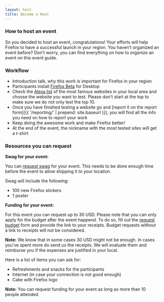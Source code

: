 ```yaml
---
layout: host
title: Become a Host
---
```


<div class="content-box" markdown="1">

### How to host an event

So you decided to host an event, congratulations! Your efforts will help Firefox to have a successful launch in your region. You haven’t organized an event before? Don’t worry, you can find everything on how to organize an event on this event guide.

### Workflow

* Introduction talk, why this work is important for Firefox in your region
* Participants install [Firefox Beta](https://www.mozilla.org/en-US/firefox/channel/desktop/#beta) for Desktop
* Check the [Alexa list](https://www.alexa.com/topsites/countries) of the most famous websites in your local area and choose the website you want to test. Please don't start at the top to make sure we do not only test the top 10.
* Once you have finished testing a website go and [report it on the report form]({{ '/reporting/' | prepend: site.baseurl }}), you will find all the info you need on how to report your work
* Keep doing the awesome work and make Firefox better!
* At the end of the event, the nickname with the most tested sites will get a t-shirt

### Resources you can request

**Swag for your event:**

You can [request swag](https://goo.gl/forms/4FEhEEPkujEt3TYd2) for your event. This needs to be done enough time before the event to allow shipping it to your location.

Swag will include the following:

* 100 new Firefox stickers
* 1 poster

**Funding for your event:**

For this event you can request up to 30 USD. Please note that you can only apply for the budget after the event happend. To do so, fill out the [request budget](https://goo.gl/forms/fkwubidAAnvK40vF3) form and provide the link to your receipts. Budget requests without a link to receipts will not be considered.

**Note:** We know that in some cases 30 USD might not be enough. In cases you've spent more do send us the receipts. We will evaluate them and reimburse you if the expenses are justified in your local.

Here is a list of items you can ask for:

* Refreshments and snacks for the participants
* Internet (in case your connection is not good enough)
* Cake with Firefox logo

**Note:** You can request funding for your event as long as more than 10 people attended

</div>